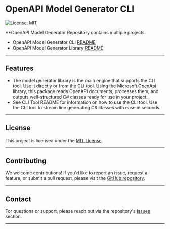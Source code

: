 
# OpenAPI Model Generator CLI

[![License: MIT](https://img.shields.io/badge/license-MIT-blue.svg)](LICENSE)

**OpenAPI Model Generator Repository contains multiple projects.
- OpenAPI Model Generator CLI [README](src/OpenAPIModelCLI/README.md)
- OpenAPI Model Generator Library [README](src/OpenAPIModelGenerator/README.md)
---

## Features

- The model generator library is the main engine that supports the CLI tool. Use it directly or from the CLI tool.  Using the Microsoft.OpenApi library, this package reads OpenAPI documents, processes them, and outputs well-structured C# classes ready for use in your project.
- See CLI Tool README for information on how to use the CLI tool. Use the CLI tool to stream line generating C# classes with ease in seconds.

---

## License

This project is licensed under the [MIT License](LICENSE).

---

## Contributing

We welcome contributions! If you'd like to report an issue, request a feature, or submit a pull request, please visit the [GitHub repository](https://github.com/yourusername/OpenAPIModelGeneratorCLI).

---

## Contact

For questions or support, please reach out via the repository's [Issues](https://github.com/yourusername/OpenAPIModelGeneratorCLI/issues) section.

---
